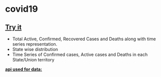 # covid19

## [Try it](https://covid19-indiastates.herokuapp.com/)

- Total Active, Confirmed, Recovered Cases and Deaths along with time series representation.
- State wise distribution
- Time Series of Confirmed cases, Active cases and Deaths in each State/Union territory  

[**api used for data:**](https://api.covid19india.org/)